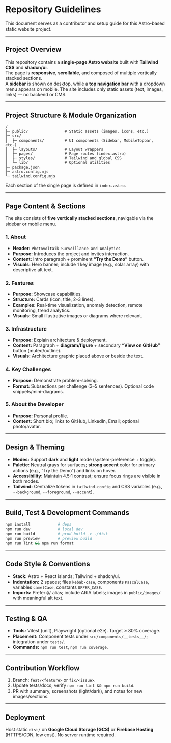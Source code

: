 # Repository Guidelines

This document serves as a contributor and setup guide for this Astro-based static website project.

---

## Project Overview

This repository contains a **single-page Astro website** built with **Tailwind CSS** and **shadcn/ui**.  
The page is **responsive**, **scrollable**, and composed of multiple vertically stacked sections.  
A **sidebar** is shown on desktop, while a **top navigation bar** with a dropdown menu appears on mobile.
The site includes only static assets (text, images, links) — no backend or CMS.

---

## Project Structure & Module Organization

```
/
├─ public/                # Static assets (images, icons, etc.)
├─ src/
│  ├─ components/         # UI components (Sidebar, MobileTopbar, etc.)
│  ├─ layouts/            # Layout wrappers
│  ├─ pages/              # Page routes (index.astro)
│  ├─ styles/             # Tailwind and global CSS
│  └─ lib/                # Optional utilities
├─ package.json
├─ astro.config.mjs
└─ tailwind.config.mjs
```
Each section of the single page is defined in `index.astro`.

---

## Page Content & Sections

The site consists of **five vertically stacked sections**, navigable via the sidebar or mobile menu.

### 1. About
- **Header:** `Photovoltaik Surveillance and Analytics`
- **Purpose:** Introduces the project and invites interaction.
- **Content:** Intro paragraph + prominent **“Try the Demo”** button.
- **Visuals:** Hero banner; include 1 key image (e.g., solar array) with descriptive alt text.

### 2. Features
- **Purpose:** Showcase capabilities.
- **Structure:** Cards (icon, title, 2–3 lines).
- **Examples:** Real-time visualization, anomaly detection, remote monitoring, trend analytics.
- **Visuals:** Small illustrative images or diagrams where relevant.

### 3. Infrastructure
- **Purpose:** Explain architecture & deployment.
- **Content:** Paragraph + **diagram/figure** + secondary **“View on GitHub”** button (muted/outline).
- **Visuals:** Architecture graphic placed above or beside the text.

### 4. Key Challenges
- **Purpose:** Demonstrate problem-solving.
- **Format:** Subsections per challenge (3–5 sentences). Optional code snippets/mini-diagrams.

### 5. About the Developer
- **Purpose:** Personal profile.
- **Content:** Short bio; links to GitHub, LinkedIn, Email; optional photo/avatar.

---

## Design & Theming

- **Modes:** Support **dark** and **light** mode (system-preference + toggle).
- **Palette:** Neutral grays for surfaces; **strong accent** color for primary actions (e.g., “Try the Demo”) and links on hover.
- **Accessibility:** Maintain 4.5:1 contrast; ensure focus rings are visible in both modes.
- **Tailwind:** Centralize tokens in `tailwind.config` and CSS variables (e.g., `--background`, `--foreground`, `--accent`).

---

## Build, Test & Development Commands

```bash
npm install            # deps
npm run dev            # local dev
npm run build          # prod build -> ./dist
npm run preview        # preview build
npm run lint && npm run format
```

---

## Code Style & Conventions

- **Stack:** Astro + React islands; Tailwind + shadcn/ui.
- **Indentation:** 2 spaces; files `kebab-case`, components `PascalCase`, variables `camelCase`, constants `UPPER_CASE`.
- **Imports:** Prefer `@/` alias; include ARIA labels; images in `public/images/` with meaningful alt text.

---

## Testing & QA

- **Tools:** Vitest (unit), Playwright (optional e2e). Target ≥ 80% coverage.
- **Placement:** Component tests under `src/components/__tests__/`; integration under `tests/`.
- **Commands:** `npm run test`, `npm run coverage`.

---

## Contribution Workflow

1. Branch: `feat/<feature>` or `fix/<issue>`.
2. Update tests/docs; verify `npm run lint && npm run build`.
3. PR with summary, screenshots (light/dark), and notes for new images/sections.

---

## Deployment

Host static `dist/` on **Google Cloud Storage (GCS)** or **Firebase Hosting** (HTTPS/CDN, low cost). No server runtime required.
